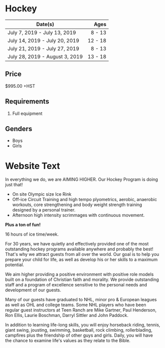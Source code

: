 # Hockey
Date(s) | Ages
---|---:
July 7, 2019 - July 13, 2019 | 8 - 13
July 14, 2019 - July 20, 2019 | 12 - 18
July 21, 2019 - July 27, 2019 | 8 - 13
July 28, 2019 - August 3, 2019 | 13 - 18

## Price
$995.00 +HST

## Requirements
1. Full equipment

## Genders
* Boys
* Girls

# Website Text

In everything we do, we are AIMING HIGHER.  Our Hockey Program is doing just that!

* On site Olympic size Ice Rink
* Off-ice Circuit Training and high tempo plyometrics, aerobic, anaerobic workouts, core strengthening and body weight strength training designed by a personal trainer.
* Afternoon high intensity scrimmages with continuous movement.

**Plus a ton of fun!**

16 hours of ice time/week.

For 30 years, we have quietly and effectively provided one of the most outstanding hockey programs available anywhere and probably the best!  That's why we attract guests from all over the world. Our goal is to help you prepare your child for life, as well as develop his or her skills to a maximum potential.

We aim higher providing a positive environment with positive role models built on a foundation of Christian faith and morality. We provide outstanding staff and a program of excellence sensitive to the personal needs and development of our guests.

Many of our guests have graduated to NHL, minor pro & European leagues as well as OHL and college teams. Some NHL players who have been regular guest instructors at Teen Ranch are Mike Gartner, Paul Henderson, Ron Ellis, Laurie Boschman, Darryl Sittler and John Paddock.

In addition to learning life-long skills, you will enjoy horseback riding, tennis, giant swing, jousting, swimming, basketball, rock climbing, rollerblading, campfires plus the friendship of other guys and girls. Daily, you will have the chance to examine life's values as they relate to the Bible.